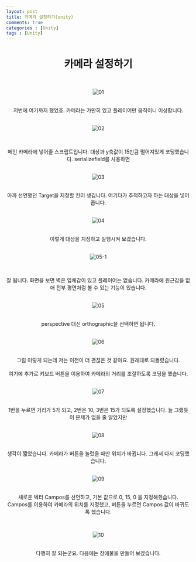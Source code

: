 ```yaml
---
layout: post
title: 카메라 설정하기(unity)
comments: true
categories : [Unity]
tags : [Unity]
---
```

#  <center>카메라 설정하기</center>

​
<p align= "center">
  <img src="(https://user-images.githubusercontent.com/82802067/120977722-9e5c0600-c7ae-11eb-9d3b-2115646307f5.gif" alt="01"/>
</p>
​    
<center>저번에 여기까지 했었죠. 카메라는 가만히 있고 플레이어만 움직이니 이상합니다.</center>
​    
<p align= "center">
  <img src="https://user-images.githubusercontent.com/82802067/120974843-9189e300-c7ab-11eb-96f8-cf86e5b0eca0.PNG" alt="02"/>
</p>

​    
<center>메인 카메라에 넣어줄 스크립트입니다. 대상과 y축값이 15만큼 떨어져있게 코딩했습니다. serializefield를 사용하면</center>
​    
<p align= "center">
  <img src="https://user-images.githubusercontent.com/82802067/120975132-dada3280-c7ab-11eb-9b07-388a08b31f90.PNG" alt="03"/>
</p>
​    
<center>아까 선언했던 Target을 지정할 칸이 생깁니다. 여기다가 추적하고자 하는 대상을 넣어줍니다.</center>
​ 
<p align= "center">
  <img src="https://user-images.githubusercontent.com/82802067/120975359-196fed00-c7ac-11eb-8d27-9505c97d9f59.gif" alt="04"/>
</p>
​ 
<center>이렇게 대상을 지정하고 실행시켜 보겠습니다. </center>
​ 

<p align= "center">
  <img src="https://user-images.githubusercontent.com/82802067/120975694-7e2b4780-c7ac-11eb-8b60-45a024ef8325.gif" alt="05-1"/>
</p>

​ 
<center>잘 됩니다. 화면을 보면 벽은 입체감이 있고 플레이어는 없습니다. 카메라에 원근감을 없애 전부 평면처럼 볼 수 있는 기능이 있습니다.</center>
​ 
<p align= "center">
  <img src="https://user-images.githubusercontent.com/82802067/120976066-ef6afa80-c7ac-11eb-8736-0cb553ef9164.PNG" alt="05"/>
</p>
​ 
<center>perspective 대신 orthographic을 선택하면 됩니다.</center>
​  
<p align= "center">
  <img src="https://user-images.githubusercontent.com/82802067/120976206-14f80400-c7ad-11eb-85bf-01d91fc4a831.gif" alt="06"/>
</p>
​ 
<center>그럼 이렇게 되는데 저는 이전이 더 괜찮은 것 같아요. 원래대로 되돌렸습니다.</center>
​ 
<center>여기에 추가로 키보드 버튼을 이용하여 카메라의 거리를 조절하도록 코딩을 했습니다.</center>
​ 
<p align= "center">
  <img src="https://user-images.githubusercontent.com/82802067/120976459-525c9180-c7ad-11eb-89bd-c25217d672d4.PNG" alt="07"/>
</p>
​ 
<center>1번을 누르면 거리가 5가 되고, 2번은 10, 3번은 15가 되도록 설정했습니다. 늘 그랬듯이 문제가 없을 줄 알았지만</center>
​ 
<p align= "center">
  <img src="https://user-images.githubusercontent.com/82802067/120976656-820b9980-c7ad-11eb-83af-4fd112cc18c9.gif" alt="08"/>
</p>
​ 
<center>생각이 짧았습니다. 카메라가 버튼을 눌렀을 때만 위치가 바뀝니다. 그래서 다시 코딩했습니다.</center>
​ 
<p align= "center">
  <img src="https://user-images.githubusercontent.com/82802067/120976785-a1a2c200-c7ad-11eb-8f6c-56fc99e6903a.PNG" alt="09"/>
</p>
​ 
<center>새로운 벡터 Campos를 선언하고, 기본 값으로 0, 15, 0 을 지정해줬습니다. </center>
<center>Campos를 이용하여 카메라의 위치를 지정했고, 버튼을 누르면 Campos 값이 바뀌도록 했습니다.</center>

​ 
<p align= "center">
  <img src="https://user-images.githubusercontent.com/82802067/120977152-fcd4b480-c7ad-11eb-9484-0ff5668d8b83.gif" alt="10"/>
</p>
​ 
<center>다행히 잘 되는군요. 다음에는 장애물을 만들어 보겠습니다.</center>
